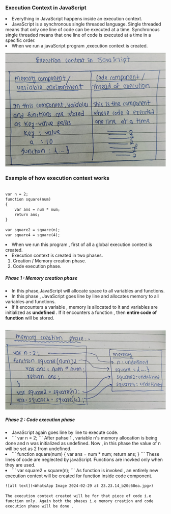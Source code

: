 ### Execution Context in JavaScript

<li>Everything in JavaScript happens inside an execution context.</li>
<li>JavaScript is a synchronous single threaded language. Single threaded means that only one line of code can be executed at a time. Synchronous single threaded means that one line of code is executed at a time in a specific order.</li>
<li>When we run a javaScript program ,execution context is created.</li<br>

![alt text](<WhatsApp Image 2024-02-29 at 18.34.49_cca1086b.jpg>)

### Example of how execution context works

```

var n = 2;
function square(num)
{
    var ans = num * num;
    return ans;
}

var square2 = square(n);
var square4 = square(4);

```

<li>When we run this program , first of all a global execution context is created.</li>
<li>Execution context is created in two phases.
    <ol>
        <li>Creation / Memory creation phase.</li>
        <li>Code execution phase.</li>
    </ol>
</li>

##### Phase 1 :  Memory creation phase
<li>In this phase,JavaScript will allocate space to all variables and functions.</li>
<li>In this phase , JavaScript goes line by line and allocates memory to all variables and functions.</li>
<li>If it encounters a variable , memory is allocated to it and variables are initialized as <strong>undefined</strong> . If it encounters a function , then <strong>entire code of function</strong> will be stored.</li><br>

![alt text](<WhatsApp Image 2024-02-29 at 18.50.36_66814c5d.jpg>)


##### Phase 2 : Code execution phase

<li>JavaScript again goes line by line to execute code.</li>
<li>
    ```
    var n = 2;
    ```
    After pahse 1 , variable n's memory allocation is being done and n was initialized as undefined. Now , in this phase the value of n will be set as 2 from undefined.
</li>
<li>
    ```
    function square(num)
    {
        var ans = num * num;
        return ans;
    }
    ```
    These lines of code are neglected by javaScript. Functions are inovked only when they are used.
</li>
<li>
    ```
    var square2 = square(n);
    ```
    As function is invoked , an entirely new execution context will be created for  function inside code component.<br>

    ![alt text](<WhatsApp Image 2024-02-29 at 23.23.14_b20c68ea.jpg>)

    The execution context created will be for that piece of code i.e function only. Again both the phases i.e memory creation and code execution phase will be done .
</li>


